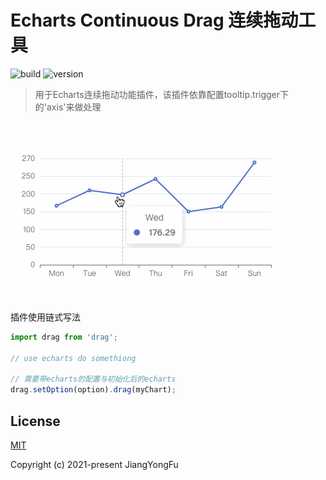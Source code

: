# Echarts Continuous Drag 连续拖动工具

![build](https://img.shields.io/badge/vue-2.X-success.svg)
![version](https://img.shields.io/badge/ecDrag-0.01-success.svg)

> 用于Echarts连续拖动功能插件，该插件依靠配置tooltip.trigger下的'axis'来做处理
 
![avatar](./ecdrag.gif)
 
插件使用链式写法
```javascript
import drag from 'drag';

// use echarts do somethiong

// 需要带echarts的配置与初始化后的echarts
drag.setOption(option).drag(myChart);
```



## License

[MIT](https://github.com/Doooyf/echarts-continuous-drag/blob/master/LICENSE)

Copyright (c) 2021-present JiangYongFu
